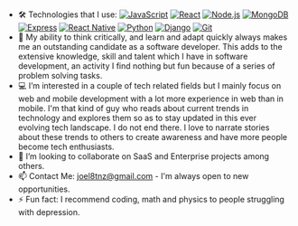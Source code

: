 - 🛠️ Technologies that I use:
[![JavaScript](https://img.shields.io/badge/-JavaScript-F7DF1E?logo=javascript&logoColor=black)](https://developer.mozilla.org/en-US/docs/Web/JavaScript)
[![React](https://img.shields.io/badge/-React-61DAFB?logo=react&logoColor=white)](https://reactjs.org/)
[![Node.js](https://img.shields.io/badge/-Node.js-339933?logo=node.js&logoColor=white)](https://nodejs.org/)
[![MongoDB](https://img.shields.io/badge/-MongoDB-47A248?logo=mongodb&logoColor=white)](https://www.mongodb.com/)
[![Express](https://img.shields.io/badge/-Express.js-000000?logo=express&logoColor=white)](https://expressjs.com/)
[![React Native](https://img.shields.io/badge/-React%20Native-61DAFB?logo=react&logoColor=white)](https://reactnative.dev/)
[![Python](https://img.shields.io/badge/-Python-3776AB?logo=python&logoColor=white)](https://www.python.org/)
[![Django](https://img.shields.io/badge/-Django-092D40?logo=django&logoColor=white)](https://www.djangoproject.com/)
[![Git](https://img.shields.io/badge/-Git-F05032?logo=git&logoColor=white)](https://git-scm.com/)
- 🧠 My ability to think critically, and learn and adapt quickly always makes me an outstanding candidate as a software developer. This adds to the extensive knowledge, skill and talent which I have in software development, an activity I find nothing but fun because of a series of problem solving tasks.
- 💻 I’m interested in a couple of tech related fields but I mainly focus on web and mobile development with a lot more experience in web than in mobile.
  I'm that kind of guy who reads about current trends in technology and explores them so as to stay updated in this ever evolving tech landscape. I do not end there. I love to narrate stories about these trends to others to create awareness and have more people become tech enthusiasts.
- 🎯 I’m looking to collaborate on SaaS and Enterprise projects among others.
- 📫 Contact Me: joel8tnz@gmail.com - I'm always open to new opportunities.
- ⚡ Fun fact: I recommend coding, math and physics to people struggling with depression.
<!---
joel-olupot/joel-olupot is a ✨ special ✨ repository because its `README.md` (this file) appears on your GitHub profile.
You can click the Preview link to take a look at your changes
